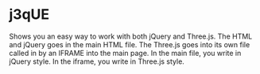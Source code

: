 j3qUE
======

Shows you an easy way to work with both jQuery and Three.js. 
The HTML and jQuery goes in the main HTML file. The Three.js goes into its own file called in by an IFRAME into the main page. 
In the main file, you write in jQuery style. In the iframe, you write in Three.js style.
